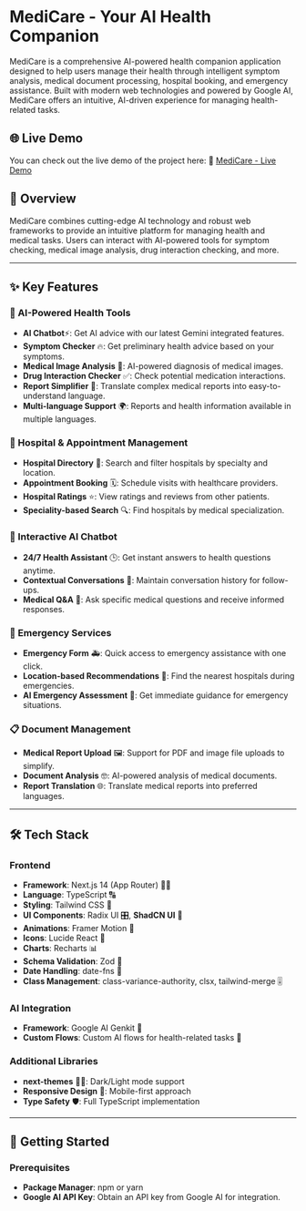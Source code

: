 # MediCare - Your AI Health Companion

MediCare is a comprehensive AI-powered health companion application designed to help users manage their health through intelligent symptom analysis, medical document processing, hospital booking, and emergency assistance. Built with modern web technologies and powered by Google AI, MediCare offers an intuitive, AI-driven experience for managing health-related tasks.

## 🌐 Live Demo

You can check out the live demo of the project here: 💖 [MediCare - Live Demo](https://byte-root-team.vercel.app/)

## 🌟 Overview

MediCare combines cutting-edge AI technology and robust web frameworks to provide an intuitive platform for managing health and medical tasks. Users can interact with AI-powered tools for symptom checking, medical image analysis, drug interaction checking, and more.

---

## ✨ Key Features

### 🤖 AI-Powered Health Tools

- **AI Chatbot**⚡: Get AI advice with our latest Gemini integrated features.
- **Symptom Checker** 🔥: Get preliminary health advice based on your symptoms.
- **Medical Image Analysis** 💯: AI-powered diagnosis of medical images.
- **Drug Interaction Checker** ✅: Check potential medication interactions.
- **Report Simplifier** 💭: Translate complex medical reports into easy-to-understand language.
- **Multi-language Support** 🌍: Reports and health information available in multiple languages.

### 🏥 Hospital & Appointment Management

- **Hospital Directory** 💼: Search and filter hospitals by specialty and location.
- **Appointment Booking** 🗓️: Schedule visits with healthcare providers.
- **Hospital Ratings** ⭐: View ratings and reviews from other patients.
- **Speciality-based Search** 🔍: Find hospitals by medical specialization.

### 💬 Interactive AI Chatbot

- **24/7 Health Assistant** 🕒: Get instant answers to health questions anytime.
- **Contextual Conversations** 💬: Maintain conversation history for follow-ups.
- **Medical Q&A** 🧠: Ask specific medical questions and receive informed responses.

### 🚨 Emergency Services

- **Emergency Form** 🚑: Quick access to emergency assistance with one click.
- **Location-based Recommendations** 📍: Find the nearest hospitals during emergencies.
- **AI Emergency Assessment** 🚨: Get immediate guidance for emergency situations.

### 📋 Document Management

- **Medical Report Upload** 🖼️: Support for PDF and image file uploads to simplify.
- **Document Analysis** 🤓: AI-powered analysis of medical documents.
- **Report Translation** 🌐: Translate medical reports into preferred languages.

---

## 🛠️ Tech Stack

### Frontend

- **Framework**: Next.js 14 (App Router) 👩‍💻
- **Language**: TypeScript 🔠
- **Styling**: Tailwind CSS 🎨
- **UI Components**: Radix UI 🎛️, **ShadCN UI** 🧩
- **Animations**: Framer Motion 🎢
- **Icons**: Lucide React 🔲
- **Charts**: Recharts 📊
- **Schema Validation**: Zod 📏
- **Date Handling**: date-fns 📅
- **Class Management**: class-variance-authority, clsx, tailwind-merge 🎚️

### AI Integration

- **Framework**: Google AI Genkit 🤖
- **Custom Flows**: Custom AI flows for health-related tasks 🌟

### Additional Libraries

- **next-themes** 🌙🌞: Dark/Light mode support
- **Responsive Design** 📱: Mobile-first approach
- **Type Safety** 🛡️: Full TypeScript implementation

---

## 🚀 Getting Started

### Prerequisites

- **Package Manager**: npm or yarn
- **Google AI API Key**: Obtain an API key from Google AI for integration.
